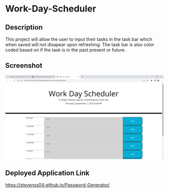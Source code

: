 # Work-Day-Scheduler

## Description

This project will allow the user to input their tasks in the task bar which when saved will not disapear upon refreshing. The task bar is also color coded based on if the task is in the past present or future.

## Screenshot

![ScreenShot](/assets/screenshot.png)

## Deployed Application Link

https://stevenss04.github.io/Password-Generator/
